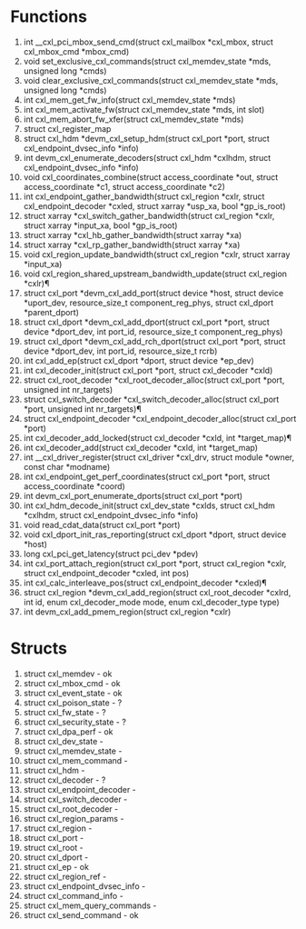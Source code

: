 # Functions
1. int __cxl_pci_mbox_send_cmd(struct cxl_mailbox *cxl_mbox, struct cxl_mbox_cmd *mbox_cmd)
2. void set_exclusive_cxl_commands(struct cxl_memdev_state *mds, unsigned long *cmds)
3. void clear_exclusive_cxl_commands(struct cxl_memdev_state *mds, unsigned long *cmds)
4. int cxl_mem_get_fw_info(struct cxl_memdev_state *mds)
5. int cxl_mem_activate_fw(struct cxl_memdev_state *mds, int slot)
6. int cxl_mem_abort_fw_xfer(struct cxl_memdev_state *mds)
7. struct cxl_register_map
8. struct cxl_hdm *devm_cxl_setup_hdm(struct cxl_port *port, struct cxl_endpoint_dvsec_info *info)
9. int devm_cxl_enumerate_decoders(struct cxl_hdm *cxlhdm, struct cxl_endpoint_dvsec_info *info)
10. void cxl_coordinates_combine(struct access_coordinate *out, struct access_coordinate *c1, struct access_coordinate *c2)
11. int cxl_endpoint_gather_bandwidth(struct cxl_region *cxlr, struct cxl_endpoint_decoder *cxled, struct xarray *usp_xa, bool *gp_is_root)
12. struct xarray *cxl_switch_gather_bandwidth(struct cxl_region *cxlr, struct xarray *input_xa, bool *gp_is_root)
13. struct xarray *cxl_hb_gather_bandwidth(struct xarray *xa)
14. struct xarray *cxl_rp_gather_bandwidth(struct xarray *xa)
15. void cxl_region_update_bandwidth(struct cxl_region *cxlr, struct xarray *input_xa)
16. void cxl_region_shared_upstream_bandwidth_update(struct cxl_region *cxlr)¶
17. struct cxl_port *devm_cxl_add_port(struct device *host, struct device *uport_dev, resource_size_t component_reg_phys, struct cxl_dport *parent_dport)
18. struct cxl_dport *devm_cxl_add_dport(struct cxl_port *port, struct device *dport_dev, int port_id, resource_size_t component_reg_phys)
19. struct cxl_dport *devm_cxl_add_rch_dport(struct cxl_port *port, struct device *dport_dev, int port_id, resource_size_t rcrb)
20. int cxl_add_ep(struct cxl_dport *dport, struct device *ep_dev)
21. int cxl_decoder_init(struct cxl_port *port, struct cxl_decoder *cxld)
22. struct cxl_root_decoder *cxl_root_decoder_alloc(struct cxl_port *port, unsigned int nr_targets)
23. struct cxl_switch_decoder *cxl_switch_decoder_alloc(struct cxl_port *port, unsigned int nr_targets)¶
24. struct cxl_endpoint_decoder *cxl_endpoint_decoder_alloc(struct cxl_port *port)
25. int cxl_decoder_add_locked(struct cxl_decoder *cxld, int *target_map)¶
26. int cxl_decoder_add(struct cxl_decoder *cxld, int *target_map)
27. int __cxl_driver_register(struct cxl_driver *cxl_drv, struct module *owner, const char *modname)
28. int cxl_endpoint_get_perf_coordinates(struct cxl_port *port, struct access_coordinate *coord)
29. int devm_cxl_port_enumerate_dports(struct cxl_port *port)
30. int cxl_hdm_decode_init(struct cxl_dev_state *cxlds, struct cxl_hdm *cxlhdm, struct cxl_endpoint_dvsec_info *info)
31. void read_cdat_data(struct cxl_port *port)
32. void cxl_dport_init_ras_reporting(struct cxl_dport *dport, struct device *host)
33. long cxl_pci_get_latency(struct pci_dev *pdev)
34. int cxl_port_attach_region(struct cxl_port *port, struct cxl_region *cxlr, struct cxl_endpoint_decoder *cxled, int pos)
35. int cxl_calc_interleave_pos(struct cxl_endpoint_decoder *cxled)¶
36. struct cxl_region *devm_cxl_add_region(struct cxl_root_decoder *cxlrd, int id, enum cxl_decoder_mode mode, enum cxl_decoder_type type)
37. int devm_cxl_add_pmem_region(struct cxl_region *cxlr)

# Structs
1. struct cxl_memdev - ok
2. struct cxl_mbox_cmd - ok
3. struct cxl_event_state - ok
4. struct cxl_poison_state - ?
5. struct cxl_fw_state - ?
6. struct cxl_security_state - ?
7. struct cxl_dpa_perf - ok
8. struct cxl_dev_state - 
9. struct cxl_memdev_state - 
10. struct cxl_mem_command - 
11. struct cxl_hdm -
12. struct cxl_decoder - ?
13. struct cxl_endpoint_decoder - 
14. struct cxl_switch_decoder - 
15. struct cxl_root_decoder - 
16. struct cxl_region_params - 
17. struct cxl_region - 
18. struct cxl_port - 
19. struct cxl_root - 
20. struct cxl_dport - 
21. struct cxl_ep - ok
22. struct cxl_region_ref -
23. struct cxl_endpoint_dvsec_info - 
24. struct cxl_command_info - 
25. struct cxl_mem_query_commands - 
26. struct cxl_send_command - ok
